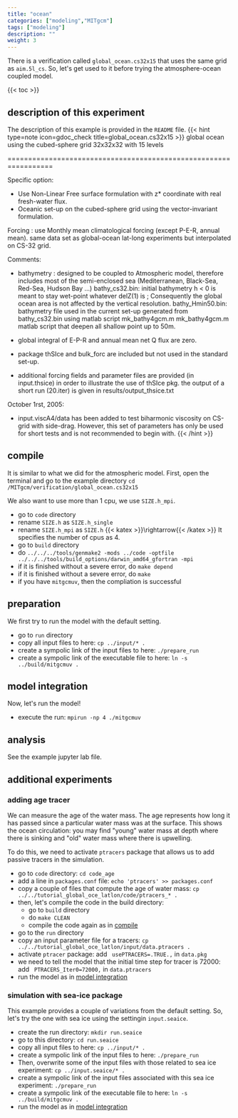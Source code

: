 ```yaml
---
title: "ocean"
categories: ["modeling","MITgcm"]
tags: ["modeling"]
description: ""
weight: 3
---
```


There is a verification called `global_ocean.cs32x15` that uses the same grid as `aim.5l_cs`.
So, let's get used to it before trying the atmosphere-ocean coupled model.

{{< toc >}}

## description of this experiment
The description of this example is provided in the `README` file.
{{< hint type=note icon=gdoc_check title=global_ocean.cs32x15 >}}
global ocean using the cubed-sphere grid 32x32x32 with 15 levels

=================================================================

Specific option:
* Use Non-Linear Free surface formulation with z* coordinate
   with real fresh-water flux.
* Oceanic set-up on the cubed-sphere grid using the vector-invariant
   formulation.

Forcing :
 use Monthly mean climatological forcing (except P-E-R, annual mean).
 same data set as global-ocean lat-long experiments but interpolated
  on CS-32 grid.

Comments:
* bathymetry :
 designed to be coupled to Atmospheric model, therefore includes
 most of the semi-enclosed sea (Mediterranean, Black-Sea, Red-Sea,
   Hudson Bay ...)
 bathy_cs32.bin: initial bathymetry
   h < 0 is meant to stay wet-point whatever delZ(1) is ; Consequently
   the global ocean area is not affected by the vertical resolution.
 bathy_Hmin50.bin: bathymetry file used in the current set-up
    generated from bathy_cs32.bin using matlab script mk_bathy4gcm.m
 mk_bathy4gcm.m matlab script that deepen all shallow point up to 50m.
* global integral of E-P-R and annual mean net Q flux are zero.
* package thSIce and bulk_forc are included but not used in the standard
  set-up.

* additional forcing fields and parameter files are provided (in input.thsice)
  in order to illustrate the use of thSIce pkg.
  the output of a short run (20.iter) is given in results/output_thsice.txt

October 1rst, 2005:
* input.viscA4/data has been added to test biharmonic viscosity on CS-grid
  with side-drag. However, this set of parameters has only be used for
  short tests and is not recommended to begin with.
{{< /hint >}}


## compile
It is similar to what we did for the atmospheric model. 
First, open the terminal and go to the example directory
`cd /MITgcm/verification/global_ocean.cs32x15`

We also want to use more than 1 cpu, we use `SIZE.h_mpi`.
- go to `code` directory
- rename `SIZE.h` as `SIZE.h_single`
- rename `SIZE.h_mpi` as `SIZE.h` {{< katex >}}\rightarrow{{< /katex >}} It specifies the number of cpus as 4.
- go to `build` directory
- do `../../../tools/genmake2 -mods ../code -optfile ../../../tools/build_options/darwin_amd64_gfortran -mpi`
- if it is finished without a severe error, do `make depend`
- if it is finished without a severe error, do `make`
- if you have `mitgcmuv`, then the compliation is successful

## preparation
We first try to run the model with the default setting.
- go to `run` directory
- copy all input files to here: `cp ../input/* .`
- create a sympolic link of the input files to here: `./prepare_run`
- create a sympolic link of the executable file to here: `ln -s ../build/mitgcmuv .`
<!-- - overwrite the [`data`](/mitgcmfiles/atmos/data) file to here -->

## model integration
Now, let's run the model!
- execute the run: `mpirun -np 4 ./mitgcmuv`

## analysis
See the example jupyter lab file.

## additional experiments
### adding age tracer
We can measure the age of the water mass. The age represents how long it has passed since a particular water mass was at the surface. This shows the ocean circulation: you may find "young" water mass at depth where there is sinking and "old" water mass where there is upwelling.

To do this, we need to activate `ptracers` package that allows us to add passive tracers in the simulation.
- go to `code` directory: `cd code_age`
- add a line in `packages.conf` file: `echo 'ptracers' >> packages.conf`
- copy a couple of files that compute the age of water mass: `cp ../../tutorial_global_oce_latlon/code/ptracers_* .`
- then, let's compile the code in the build directory: 
    - go to `build` directory
    - do `make CLEAN`
    - compile the code again as in [compile](/research/MITgcm/ocean/#compile)
- go to the `run` directory
- copy an input parameter file for a tracers: `cp ../../tutorial_global_oce_latlon/input/data.ptracers .`
- activate `ptracer` package: add ` usePTRACERS=.TRUE.,` in `data.pkg`
- we need to tell the model that the initial time step for tracer is 72000: add ` PTRACERS_Iter0=72000,` in `data.ptracers`
- run the model as in [model integration](/research/MITgcm/ocean/#model-integration)


### simulation with sea-ice package
This example provides a couple of variations from the default setting. 
So, let's try the one with sea ice using the settingin `input.seaice`.
- create the run directory: `mkdir run.seaice`
- go to this directory: `cd run.seaice`
- copy all input files to here: `cp ../input/* .`
- create a sympolic link of the input files to here: `./prepare_run`
- Then, overwrite some of the input files with those related to sea ice experiment: `cp ../input.seaice/* .`
- create a sympolic link of the input files associated with this sea ice experiment: `./prepare_run`
- create a sympolic link of the executable file to here: `ln -s ../build/mitgcmuv .`
- run the model as in [model integration](/research/MITgcm/ocean/#model-integration)
